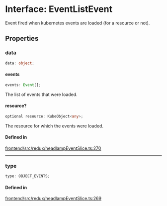 # Interface: EventListEvent

Event fired when kubernetes events are loaded (for a resource or not).

## Properties

### data

```ts
data: object;
```

#### events

```ts
events: Event[];
```

The list of events that were loaded.

#### resource?

```ts
optional resource: KubeObject<any>;
```

The resource for which the events were loaded.

#### Defined in

[frontend/src/redux/headlampEventSlice.ts:270](https://github.com/headlamp-k8s/headlamp/blob/2481a1c9f2b4a69a9320466e7a455215b14b97b0/frontend/src/redux/headlampEventSlice.ts#L270)

***

### type

```ts
type: OBJECT_EVENTS;
```

#### Defined in

[frontend/src/redux/headlampEventSlice.ts:269](https://github.com/headlamp-k8s/headlamp/blob/2481a1c9f2b4a69a9320466e7a455215b14b97b0/frontend/src/redux/headlampEventSlice.ts#L269)
